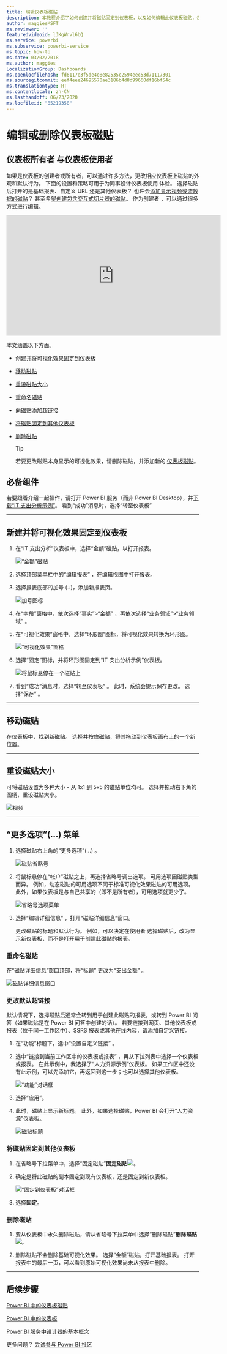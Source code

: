 ```yaml
---
title: 编辑仪表板磁贴
description: 本教程介绍了如何创建并将磁贴固定到仪表板，以及如何编辑此仪表板磁贴，包括重设大小、移动、重命名、固定、删除、添加超链接。
author: maggiesMSFT
ms.reviewer: ''
featuredvideoid: lJKgWnvl6bQ
ms.service: powerbi
ms.subservice: powerbi-service
ms.topic: how-to
ms.date: 03/02/2018
ms.author: maggies
LocalizationGroup: Dashboards
ms.openlocfilehash: fd6117e3f5de4e8e82535c2594eec53d71117301
ms.sourcegitcommit: eef4eee24695570ae3186b4d8d99660df16bf54c
ms.translationtype: HT
ms.contentlocale: zh-CN
ms.lasthandoff: 06/23/2020
ms.locfileid: "85219358"
---
```

# <a name="edit-or-remove-a-dashboard-tile"></a>编辑或删除仪表板磁贴

## <a name="dashboard-owners-versus-dashboard-consumers"></a>仪表板所有者  与仪表板使用者 
如果是仪表板的创建者或所有者，可以通过许多方法，更改相应仪表板上磁贴的外观和默认行为。 下面的设置和策略可用于为同事设计仪表板使用  体验。  选择磁贴后打开的是基础报表、自定义 URL 还是其他仪表板？ 也许会[添加显示视频或流数据的磁贴](service-dashboard-add-widget.md)？ 甚至希望[创建包含交互式切片器的磁贴](service-dashboard-pin-live-tile-from-report.md)。 作为创建者  ，可以通过很多方式进行编辑。 

<iframe width="560" height="315" src="https://www.youtube.com/embed/lJKgWnvl6bQ" frameborder="0" allowfullscreen></iframe>

本文涵盖以下方面。

* [创建并将可视化效果固定到仪表板](#create)
* [移动磁贴](#move)
* [重设磁贴大小](#resize)
* [重命名磁贴](#rename)
* [向磁贴添加超链接](#hyperlink)
* [将磁贴固定到其他仪表板](#different)
* [删除磁贴](#delete)
  
  > [!TIP]
  > 若要更改磁贴本身显示的可视化效果，请删除磁贴，并添加新的 [仪表板磁贴](../consumer/end-user-tiles.md)。

  
## <a name="prerequisites"></a>必备组件
若要跟着介绍一起操作，请打开 Power BI 服务（而非 Power BI Desktop），并[下载“IT 支出分析示例”](sample-it-spend.md)。 看到“成功”消息时，选择“转至仪表板” 

- - -
<a name="create"></a>

## <a name="create-a-new-visualization-and-pin-it-to-the-dashboard"></a>新建并将可视化效果固定到仪表板
1. 在“IT 支出分析”仪表板中，选择“金额”磁贴，以打开报表。

    ![“金额”磁贴](media/service-dashboard-edit-tile/power-bi-amount-tile.png)

2. 选择顶部菜单栏中的“编辑报表”  ，在编辑视图中打开报表。

3. 选择报表底部的加号 (+)，添加新报表页。

    ![加号图标](media/service-dashboard-edit-tile/power-bi-add-page.png)

4. 在“字段”窗格中，依次选择“事实”>“金额”  ，再依次选择“业务领域”>“业务领域”  。
 
5. 在“可视化效果”窗格中，选择“环形图”图标，将可视化效果转换为环形图。

    ![“可视化效果”窗格](media/service-dashboard-edit-tile/power-bi-donut-chart.png)

5. 选择“固定”图标，并将环形图固定到“IT 支出分析示例”仪表板。

   ![将鼠标悬停在一个磁贴上](media/service-dashboard-edit-tile/power-bi-pin.png)

6. 看到“成功”消息时，选择“转至仪表板”  。 此时，系统会提示保存更改。 选择“保存”  。

- - -
<a name="move"></a>

## <a name="move-the-tile"></a>移动磁贴
在仪表板中，找到新磁贴。 选择并按住磁贴，将其拖动到仪表板画布上的一个新位置。

- - -
<a name="resize"></a>

## <a name="resize-the-tile"></a>重设磁贴大小
可将磁贴设置为多种大小 - 从 1x1 到 5x5 的磁贴单位均可。 选择并拖动右下角的图柄，重设磁贴大小。

![视频](media/service-dashboard-edit-tile/pbigif_resizetile4.gif)

- - -
## <a name="more-options--menu"></a>“更多选项”(…) 菜单 

1. 选择磁贴右上角的“更多选项”(…)  。 
   
   ![磁贴省略号](media/service-dashboard-edit-tile/power-bi-tile.png)

2. 将鼠标悬停在“帐户”磁贴之上，再选择省略号调出选项。 可用选项因磁贴类型而异。  例如，动态磁贴的可用选项不同于标准可视化效果磁贴的可用选项。 此外，如果仪表板是与自己共享的（即不是所有者），可用选项就更少了。

   ![省略号选项菜单](media/service-dashboard-edit-tile/power-bi-tile-menu-new.png)

3. 选择“编辑详细信息”  ，打开“磁贴详细信息”窗口。 

    更改磁贴的标题和默认行为。  例如，可以决定在使用者  选择磁贴后，改为显示新仪表板，而不是打开用于创建此磁贴的报表。  
   


<a name="rename"></a>

### <a name="rename-the-tile"></a>重命名磁贴
在“磁贴详细信息”窗口顶部，将“标题”  更改为“支出金额”  。

![磁贴详细信息窗口](media/service-dashboard-edit-tile/power-bi-tile-title.png)


<a name="hyperlink"></a>

### <a name="change-the-default-hyperlink"></a>更改默认超链接
默认情况下，选择磁贴后通常会转到用于创建此磁贴的报表，或转到 Power BI 问答（如果磁贴是在 Power BI 问答中创建的话）。 若要链接到网页、其他仪表板或报表（位于同一工作区中）、SSRS 报表或其他在线内容，请添加自定义链接。

1. 在“功能”标题下，选中“设置自定义链接”  。

2. 选中“链接到当前工作区中的仪表板或报表”  ，再从下拉列表中选择一个仪表板或报表。  在此示例中，我选择了“人力资源示例”仪表板。 如果工作区中还没有此示例，可以先添加它，再返回到这一步；也可以选择其他仪表板。 

    ![“功能”对话框](media/service-dashboard-edit-tile/power-bi-custom-link.png)

3. 选择“应用”。 

4. 此时，磁贴上显示新标题。  此外，如果选择磁贴，Power BI 会打开“人力资源”仪表板。 

    ![磁贴标题](media/service-dashboard-edit-tile/power-bi-title.png)

<a name="different"></a>

### <a name="pin-the-tile-to-a-different-dashboard"></a>将磁贴固定到其他仪表板
1. 在省略号下拉菜单中，选择“固定磁贴”**固定磁贴**![](media/service-dashboard-edit-tile/pinnooutline.png)。
2. 确定是将此磁贴的副本固定到现有仪表板，还是固定到新仪表板。 
   
   ![“固定到仪表板”对话框](media/service-dashboard-edit-tile/pbi_pintoanotherdash.png)
3. 选择**固定**。

<a name="delete"></a>

### <a name="delete-the-tile"></a>删除磁贴
1. 要从仪表板中永久删除磁贴，请从省略号下拉菜单中选择“删除磁贴”**删除磁贴**![](media/service-dashboard-edit-tile/power-bi-delete-tile-icon.png)。 

2. 删除磁贴不会删除基础可视化效果。 选择“金额”磁贴，打开基础报表。 打开报表中的最后一页，可以看到原始可视化效果尚未从报表中删除。 

- - -
## <a name="next-steps"></a>后续步骤
[Power BI 中的仪表板磁贴](../consumer/end-user-tiles.md)

[Power BI 中的仪表板](../consumer/end-user-dashboards.md)

[Power BI 服务中设计器的基本概念](../fundamentals/service-basic-concepts.md)

更多问题？ [尝试参与 Power BI 社区](https://community.powerbi.com/)
